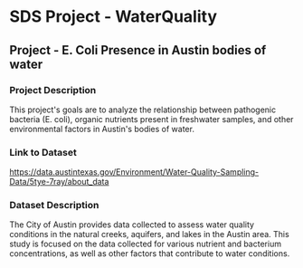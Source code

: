 # SDS Project - WaterQuality

## Project - E. Coli Presence in Austin bodies of water

### Project Description
This project's goals are to analyze the relationship between pathogenic bacteria (E. coli), organic nutrients present in freshwater samples, and other environmental factors in Austin's bodies of water.

### Link to Dataset
https://data.austintexas.gov/Environment/Water-Quality-Sampling-Data/5tye-7ray/about_data

### Dataset Description
The City of Austin provides data collected to assess water quality conditions in the natural creeks, aquifers, and lakes in the Austin area. This study is focused on the data collected for various nutrient and bacterium concentrations, as well as other factors that contribute to water conditions.
